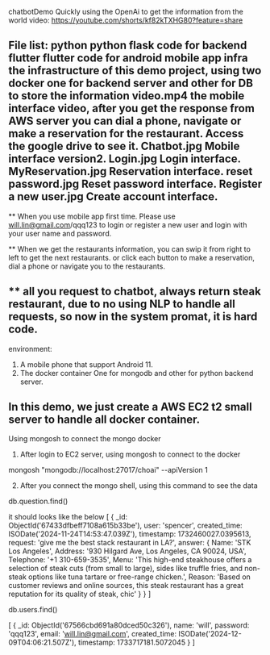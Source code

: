 chatbotDemo
Quickly using the OpenAi to get the information from the world
video: https://youtube.com/shorts/kf82kTXHG80?feature=share

File list:
python   				        python flask code for backend
flutter 	              flutter code for android mobile app
infra                   the infrastructure of this demo project, using two docker
                        one for backend server and other for DB to store the information
video.mp4               the mobile interface video, after you get the response from AWS server
                        you can dial a phone, navigate or make a reservation for the restaurant.
                        Access the google drive to see it.
Chatbot.jpg             Mobile interface version2. 
Login.jpg               Login interface.
MyReservation.jpg       Reservation interface.
reset password.jpg      Reset password interface.
Register a new user.jpg Create account interface.
---------------------------------------------------------------------------------
** When you use mobile app first time. Please use will.lin@gmail.com/qqq123 
   to login or register a new user and login with your user name and password.

** When we get the restaurants information, you can swip it from right to left to get 
the next restaurants. or click each button to make a reservation, dial a phone or navigate 
you to the restaurants.

** all you request to chatbot, always return steak restaurant, due to no using NLP to 
handle all requests, so now in the system promat, it is hard code. 
---------------------------------------------------------------------------------

environment:

1. A mobile phone that support Android 11.
2. The docker container
   One for mongodb and other for python backend server.

In this demo, we just create a AWS EC2 t2 small server to handle all docker container.
---------------------------------------------------------------------------------

Using mongosh to connect the mongo docker

1. After login to EC2 server, using mongosh to connect to the docker 

mongosh "mongodb://localhost:27017/choai" --apiVersion 1

2. After you connect the mongo shell, using this command to see the data 

db.question.find()

it should looks like the below 
[
  {
    _id: ObjectId('67433dfbeff7108a615b33be'),
    user: 'spencer',
    created_time: ISODate('2024-11-24T14:53:47.039Z'),
    timestamp: 1732460027.0395613,
    request: 'give me the best stack restaurant in LA?',
    answer: {
      Name: 'STK Los Angeles',
      Address: '930 Hilgard Ave, Los Angeles, CA 90024, USA',
      Telephone: '+1 310-659-3535',
      Menu: 'This high-end steakhouse offers a selection of steak cuts (from small to large), sides like truffle fries, and non-steak options like tuna tartare or free-range chicken.',
      Reason: 'Based on customer reviews and online sources, this steak restaurant has a great reputation for its quality of steak, chic'
    }
  }
]

db.users.find()

[
  {
    _id: ObjectId('67566cbd691a80dced50c326'),
    name: 'will',
    password: 'qqq123',
    email: 'will.lin@gmail.com',
    created_time: ISODate('2024-12-09T04:06:21.507Z'),
    timestamp: 1733717181.5072045
  }
]
